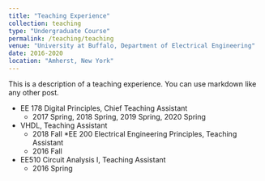 ```yaml
---
title: "Teaching Experience"
collection: teaching
type: "Undergraduate Course"
permalink: /teaching/teaching
venue: "University at Buffalo, Department of Electrical Engineering"
date: 2016-2020
location: "Amherst, New York"
---
```


This is a description of a teaching experience. You can use markdown like any other post.

* EE 178 Digital Principles, Chief Teaching Assistant
  * 2017 Spring, 2018 Spring, 2019 Spring, 2020 Spring
* VHDL, Teaching Assistant
  * 2018 Fall
*EE 200 Electrical Engineering Principles, Teaching Assistant
  * 2016 Fall
* EE510 Circuit Analysis I, Teaching Assistant
  * 2016 Spring
